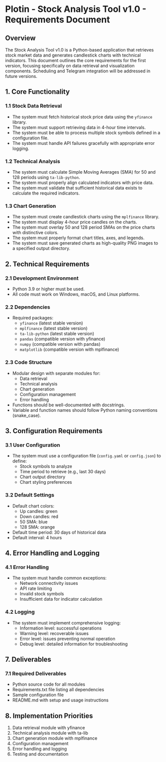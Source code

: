 # Plotin - Stock Analysis Tool v1.0 - Requirements Document

## Overview
The Stock Analysis Tool v1.0 is a Python-based application that retrieves stock market data and generates candlestick charts with technical indicators. This document outlines the core requirements for the first version, focusing specifically on data retrieval and visualization components. Scheduling and Telegram integration will be addressed in future versions.

## 1. Core Functionality

### 1.1 Stock Data Retrieval
- The system must fetch historical stock price data using the `yfinance` library.
- The system must support retrieving data in 4-hour time intervals.
- The system must be able to process multiple stock symbols defined in a configuration file.
- The system must handle API failures gracefully with appropriate error logging.

### 1.2 Technical Analysis
- The system must calculate Simple Moving Averages (SMA) for 50 and 128 periods using `ta-lib-python`.
- The system must properly align calculated indicators with price data.
- The system must validate that sufficient historical data exists to calculate the required indicators.

### 1.3 Chart Generation
- The system must create candlestick charts using the `mplfinance` library.
- The system must display 4-hour price candles on the charts.
- The system must overlay 50 and 128 period SMAs on the price charts with distinctive colors.
- The system must properly format chart titles, axes, and legends.
- The system must save generated charts as high-quality PNG images to a specified output directory.

## 2. Technical Requirements

### 2.1 Development Environment
- Python 3.9 or higher must be used.
- All code must work on Windows, macOS, and Linux platforms.

### 2.2 Dependencies
- Required packages:
  - `yfinance` (latest stable version)
  - `mplfinance` (latest stable version)
  - `ta-lib-python` (latest stable version)
  - `pandas` (compatible version with yfinance)
  - `numpy` (compatible version with pandas)
  - `matplotlib` (compatible version with mplfinance)

### 2.3 Code Structure
- Modular design with separate modules for:
  - Data retrieval
  - Technical analysis
  - Chart generation
  - Configuration management
  - Error handling
- Functions should be well-documented with docstrings.
- Variable and function names should follow Python naming conventions (snake_case).

## 3. Configuration Requirements

### 3.1 User Configuration
- The system must use a configuration file (`config.yaml` or `config.json`) to define:
  - Stock symbols to analyze
  - Time period to retrieve (e.g., last 30 days)
  - Chart output directory
  - Chart styling preferences

### 3.2 Default Settings
- Default chart colors:
  - Up candles: green
  - Down candles: red
  - 50 SMA: blue
  - 128 SMA: orange
- Default time period: 30 days of historical data
- Default interval: 4 hours

## 4. Error Handling and Logging

### 4.1 Error Handling
- The system must handle common exceptions:
  - Network connectivity issues
  - API rate limiting
  - Invalid stock symbols
  - Insufficient data for indicator calculation

### 4.2 Logging
- The system must implement comprehensive logging:
  - Information level: successful operations
  - Warning level: recoverable issues
  - Error level: issues preventing normal operation
  - Debug level: detailed information for troubleshooting


## 7. Deliverables

### 7.1 Required Deliverables
- Python source code for all modules
- Requirements.txt file listing all dependencies
- Sample configuration file
- README.md with setup and usage instructions

## 8. Implementation Priorities

1. Data retrieval module with yfinance
2. Technical analysis module with ta-lib
3. Chart generation module with mplfinance
4. Configuration management
5. Error handling and logging
6. Testing and documentation
